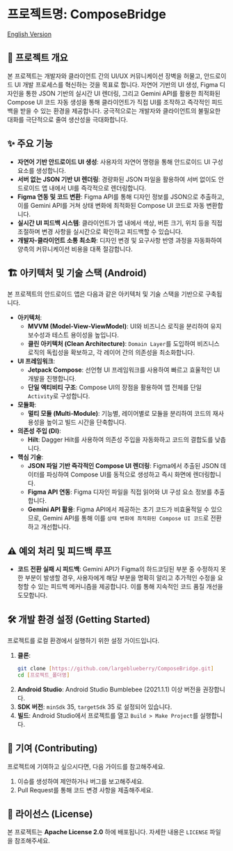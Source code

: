 # 프로젝트명: ComposeBridge

[English Version](README.md)

## 🚀 프로젝트 개요

본 프로젝트는 개발자와 클라이언트 간의 UI/UX 커뮤니케이션 장벽을 허물고, 안드로이드 UI 개발 프로세스를 혁신하는 것을 목표로 합니다. 자연어 기반의 UI 생성, Figma 디자인을 통한 JSON 기반의 실시간 UI 렌더링, 그리고 Gemini API를 활용한 최적화된 Compose UI 코드 자동 생성을 통해 클라이언트가 직접 UI를 조작하고 즉각적인 피드백을 받을 수 있는 환경을 제공합니다. 궁극적으로는 개발자와 클라이언트의 불필요한 대화를 극단적으로 줄여 생산성을 극대화합니다.

## ✨ 주요 기능

*   **자연어 기반 안드로이드 UI 생성**: 사용자의 자연어 명령을 통해 안드로이드 UI 구성 요소를 생성합니다.
*   **서버 없는 JSON 기반 UI 렌더링**: 경량화된 JSON 파일을 활용하여 서버 없이도 안드로이드 앱 내에서 UI를 즉각적으로 렌더링합니다.
*   **Figma 연동 및 코드 변환**: Figma API를 통해 디자인 정보를 JSON으로 추출하고, 이를 Gemini API를 거쳐 상태 변화에 최적화된 Compose UI 코드로 자동 변환합니다.
*   **실시간 UI 피드백 시스템**: 클라이언트가 앱 내에서 색상, 버튼 크기, 위치 등을 직접 조절하며 변경 사항을 실시간으로 확인하고 피드백할 수 있습니다.
*   **개발자-클라이언트 소통 최소화**: 디자인 변경 및 요구사항 반영 과정을 자동화하여 양측의 커뮤니케이션 비용을 대폭 절감합니다.

## 🏗️ 아키텍처 및 기술 스택 (Android)

본 프로젝트의 안드로이드 앱은 다음과 같은 아키텍처 및 기술 스택을 기반으로 구축됩니다.

*   **아키텍처**:
    *   **MVVM (Model-View-ViewModel)**: UI와 비즈니스 로직을 분리하여 유지보수성과 테스트 용이성을 높입니다.
    *   **클린 아키텍처 (Clean Architecture)**: `Domain Layer`를 도입하여 비즈니스 로직의 독립성을 확보하고, 각 레이어 간의 의존성을 최소화합니다.
*   **UI 프레임워크**:
    *   **Jetpack Compose**: 선언형 UI 프레임워크를 사용하여 빠르고 효율적인 UI 개발을 진행합니다.
    *   **단일 액티비티 구조**: Compose UI의 장점을 활용하여 앱 전체를 단일 `Activity`로 구성합니다.
*   **모듈화**:
    *   **멀티 모듈 (Multi-Module)**: 기능별, 레이어별로 모듈을 분리하여 코드의 재사용성을 높이고 빌드 시간을 단축합니다.
*   **의존성 주입 (DI)**:
    *   **Hilt**: Dagger Hilt를 사용하여 의존성 주입을 자동화하고 코드의 결합도를 낮춥니다.
*   **핵심 기술**:
    *   **JSON 파일 기반 즉각적인 Compose UI 렌더링**: Figma에서 추출된 JSON 데이터를 파싱하여 Compose UI를 동적으로 생성하고 즉시 화면에 렌더링합니다.
    *   **Figma API 연동**: Figma 디자인 파일을 직접 읽어와 UI 구성 요소 정보를 추출합니다.
    *   **Gemini API 활용**: Figma API에서 제공하는 초기 코드가 비효율적일 수 있으므로, Gemini API를 통해 이를 `상태 변화에 최적화된 Compose UI 코드`로 전환하고 개선합니다.

## ⚠️ 예외 처리 및 피드백 루프

*   **코드 전환 실패 시 피드백**: Gemini API가 Figma의 하드코딩된 부분 중 수정하지 못한 부분이 발생할 경우, 사용자에게 해당 부분을 명확히 알리고 추가적인 수정을 요청할 수 있는 피드백 메커니즘을 제공합니다. 이를 통해 지속적인 코드 품질 개선을 도모합니다.

## 🛠️ 개발 환경 설정 (Getting Started)

프로젝트를 로컬 환경에서 실행하기 위한 설정 가이드입니다.

1.  **클론**:
    ```bash
    git clone [https://github.com/largeblueberry/ComposeBridge.git]
    cd [프로젝트_폴더명]
    ```
2.  **Android Studio**: Android Studio Bumblebee (2021.1.1) 이상 버전을 권장합니다.
3.  **SDK 버전**: `minSdk` 35, `targetSdk` 35 로 설정되어 있습니다.
4.  **빌드**: Android Studio에서 프로젝트를 열고 `Build > Make Project`를 실행합니다.

## 🤝 기여 (Contributing)

프로젝트에 기여하고 싶으시다면, 다음 가이드를 참고해주세요.

1.  이슈를 생성하여 제안하거나 버그를 보고해주세요.
2.  Pull Request를 통해 코드 변경 사항을 제출해주세요.

## 📄 라이선스 (License)

본 프로젝트는 **Apache License 2.0** 하에 배포됩니다. 자세한 내용은 `LICENSE` 파일을 참조해주세요.